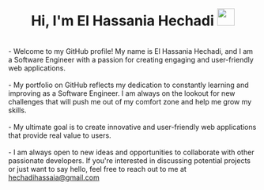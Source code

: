
<h1 align="center"><b>Hi, I'm El Hassania Hechadi </b><img src="https://media.giphy.com/media/hvRJCLFzcasrR4ia7z/giphy.gif" width="35"></h1>
</br>    
- Welcome to my GitHub profile! My name is El Hassania Hechadi, and I am a Software Engineer with a passion for creating engaging and user-friendly web applications. 
</br></br>      
- My portfolio on GitHub reflects my dedication to constantly learning and improving as a Software Engineer. I am always on the lookout for new challenges that will push me out of my comfort zone and help me grow my skills.
</br></br> 
- My ultimate goal is to create innovative and user-friendly web applications that provide real value to users. 
</br></br>
- I am always open to new ideas and opportunities to collaborate with other passionate developers. If you're interested in discussing potential projects or just want to say hello, feel free to reach out to me at <a href="mailto:hechadihassaia@gmail.com">hechadihassaia@gmail.com</a>
<br>



